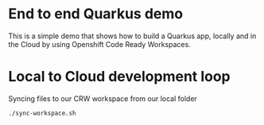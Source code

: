 # End to end Quarkus demo

This is a simple demo that shows how to build a Quarkus app, locally and in the Cloud by using Openshift Code Ready Workspaces.

## 


# Local to Cloud development loop

Syncing files to our CRW workspace from our local folder

```sh
./sync-workspace.sh
```


